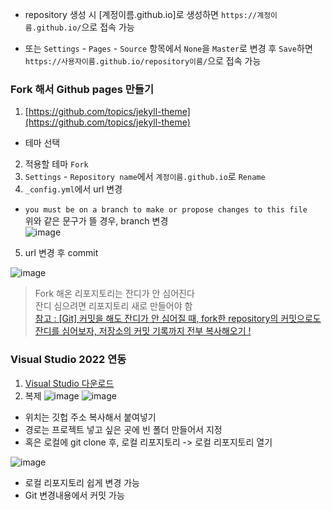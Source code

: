 - repository 생성 시 [계정이름.github.io]로 생성하면 `https://계정이름.github.io/`으로 접속 가능  


- 또는 `Settings` - `Pages` - `Source` 항목에서 `None`을 `Master`로 변경 후 `Save`하면    
`https://사용자이름.github.io/repository이름/`으로 접속 가능


### Fork 해서 Github pages 만들기

1. [https://github.com/topics/jekyll-theme](https://github.com/topics/jekyll-theme)
- 테마 선택
2. 적용할 테마 `Fork`
3. `Settings` - `Repository name`에서 `계정이름.github.io`로 `Rename`
4. `_config.yml`에서 url 변경
- `you must be on a branch to make or propose changes to this file`  
위와 같은 문구가 뜰 경우, branch 변경  
![image](https://user-images.githubusercontent.com/39394592/148649165-d1e81156-fd1f-405d-8b16-d4ff601ecee3.png)
5. url 변경 후 commit

![image](https://user-images.githubusercontent.com/39394592/148649375-5b7203ab-95c8-4d45-8768-46c3db7f7cb3.png)

> Fork 해온 리포지토리는 잔디가 안 심어진다   
> 잔디 심으려면 리포지토리 새로 만들어야 함   
> [참고 : [Git] 커밋을 해도 잔디가 안 심어질 때, fork한 repository의 커밋으로도 잔디를 심어보자, 저장소의 커밋 기록까지 전부 복사해오기 !](https://joyful-development.tistory.com/m/12)

### Visual Studio 2022 연동

1. [Visual Studio 다운로드](https://visualstudio.microsoft.com/ko/)
2. 복제
![image](https://user-images.githubusercontent.com/39394592/148649732-5e55ae52-ceba-4a73-8cd2-b829d0d45da6.png)
![image](https://user-images.githubusercontent.com/39394592/148649948-b66c1a1d-3ded-422d-b743-32e29fed5f79.png)
- 위치는 깃헙 주소 복사해서 붙여넣기
- 경로는 프로젝트 넣고 싶은 곳에 빈 폴더 만들어서 지정
- 혹은 로컬에 git clone 후, 로컬 리포지토리 -> 로컬 리포지토리 열기


![image](https://user-images.githubusercontent.com/39394592/148649873-4b8b7673-c41a-499e-8946-ab7768a9276a.png)
- 로컬 리포지토리 쉽게 변경 가능
- Git  변경내용에서 커밋 가능
